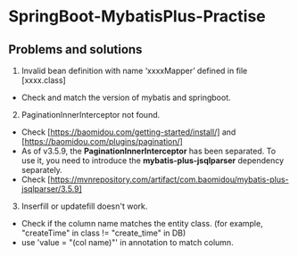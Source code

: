 # SpringBoot-MybatisPlus-Practise

## Problems and solutions

1. Invalid bean definition with name ‘xxxxMapper’ defined in file [xxxx.class]
  - Check and match the version of mybatis and springboot.
2. PaginationInnerInterceptor not found.
  - Check [https://baomidou.com/getting-started/install/] and [https://baomidou.com/plugins/pagination/]
  - As of v3.5.9, the **PaginationInnerInterceptor** has been separated. To use it, you need to introduce the **mybatis-plus-jsqlparser** dependency separately.
  - Check [https://mvnrepository.com/artifact/com.baomidou/mybatis-plus-jsqlparser/3.5.9]
3. Inserfill or updatefill doesn't work.
  - Check if the column name matches the entity class. (for example, "createTime" in class != "create_time" in DB)
  - use 'value = "(col name)"' in annotation to match column.
